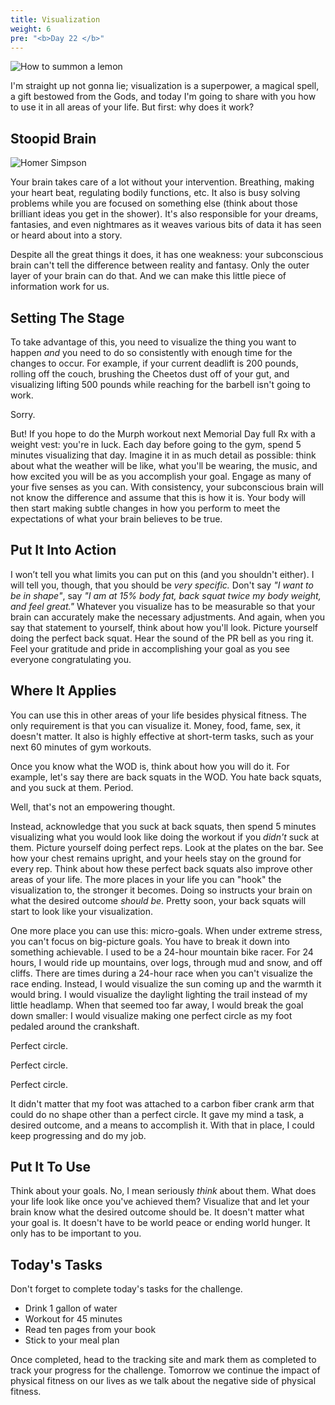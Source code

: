 ```yaml
---
title: Visualization
weight: 6
pre: "<b>Day 22 </b>"
---
```


![How to summon a lemon](/images/cursive.png)

I'm straight up not gonna lie; visualization is a superpower, a magical spell, a gift bestowed from the Gods, and today I'm going to share with you how to use it in all areas of your life. But first: why does it work?

## Stoopid Brain

![Homer Simpson](/images/homer_3.png)

Your brain takes care of a lot without your intervention. Breathing, making your heart beat, regulating bodily functions, etc. It also is busy solving problems while you are focused on something else (think about those brilliant ideas you get in the shower). It's also responsible for your dreams, fantasies, and even nightmares as it weaves various bits of data it has seen or heard about into a story.

Despite all the great things it does, it has one weakness: your subconscious brain can't tell the difference between reality and fantasy. Only the outer layer of your brain can do that. And we can make this little piece of information work for us.

## Setting The Stage
To take advantage of this, you need to visualize the thing you want to happen _and_ you need to do so consistently with enough time for the changes to occur. For example, if your current deadlift is 200 pounds, rolling off the couch, brushing the Cheetos dust off of your gut, and visualizing lifting 500 pounds while reaching for the barbell isn't going to work.

Sorry.

But! If you hope to do the Murph workout next Memorial Day full Rx with a weight vest: you're in luck. Each day before going to the gym, spend 5 minutes visualizing that day. Imagine it in as much detail as possible: think about what the weather will be like, what you'll be wearing, the music, and how excited you will be as you accomplish your goal. Engage as many of your five senses as you can. With consistency, your subconscious brain will not know the difference and assume that this is how it is.  Your body will then start making subtle changes in how you perform to meet the expectations of what your brain believes to be true.

## Put It Into Action
I won’t tell you what limits you can put on this (and you shouldn't either). I will tell you, though, that you should be _very specific._ Don't say _"I want to be in shape"_, say _"I am at 15% body fat, back squat twice my body weight, and feel great."_ Whatever you visualize has to be measurable so that your brain can accurately make the necessary adjustments. And again, when you say that statement to yourself, think about how you'll look. Picture yourself doing the perfect back squat. Hear the sound of the PR bell as you ring it. Feel your gratitude and pride in accomplishing your goal as you see everyone congratulating you.

## Where It Applies
You can use this in other areas of your life besides physical fitness. The only requirement is that you can visualize it. Money, food, fame, sex, it doesn't matter. It also is highly effective at short-term tasks, such as your next 60 minutes of gym workouts.

Once you know what the WOD is, think about how you will do it. For example, let's say there are back squats in the WOD. You hate back squats, and you suck at them. Period.

Well, that's not an empowering thought.

Instead, acknowledge that you suck at back squats, then spend 5 minutes visualizing what you would look like doing the workout if you _didn't_ suck at them. Picture yourself doing perfect reps. Look at the plates on the bar. See how your chest remains upright, and your heels stay on the ground for every rep. Think about how these perfect back squats also improve other areas of your life. The more places in your life you can "hook" the visualization to, the stronger it becomes. Doing so instructs your brain on what the desired outcome _should be_. Pretty soon, your back squats will start to look like your visualization.

One more place you can use this: micro-goals. When under extreme stress, you can't focus on big-picture goals. You have to break it down into something achievable. I used to be a 24-hour mountain bike racer. For 24 hours, I would ride up mountains, over logs, through mud and snow, and off cliffs. There are times during a 24-hour race when you can't visualize the race ending. Instead, I would visualize the sun coming up and the warmth it would bring. I would visualize the daylight lighting the trail instead of my little headlamp. When that seemed too far away, I would break the goal down smaller: I would visualize making one perfect circle as my foot pedaled around the crankshaft.

Perfect circle.

Perfect circle.

Perfect circle.

It didn't matter that my foot was attached to a carbon fiber crank arm that could do no shape other than a perfect circle. It gave my mind a task, a desired outcome, and a means to accomplish it. With that in place, I could keep progressing and do my job.

## Put It To Use
Think about your goals. No, I mean seriously _think_ about them. What does your life look like once you've achieved them? Visualize that and let your brain know what the desired outcome should be. It doesn't matter what your goal is. It doesn't have to be world peace or ending world hunger. It only has to be important to you.

## Today's Tasks
Don't forget to complete today's tasks for the challenge.
- Drink 1 gallon of water
- Workout for 45 minutes
- Read ten pages from your book
- Stick to your meal plan

Once completed, head to the tracking site and mark them as completed to track your progress for the challenge. Tomorrow we continue the impact of physical fitness on our lives as we talk about the negative side of physical fitness. 
